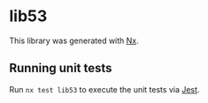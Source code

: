 # lib53

This library was generated with [Nx](https://nx.dev).

## Running unit tests

Run `nx test lib53` to execute the unit tests via [Jest](https://jestjs.io).
